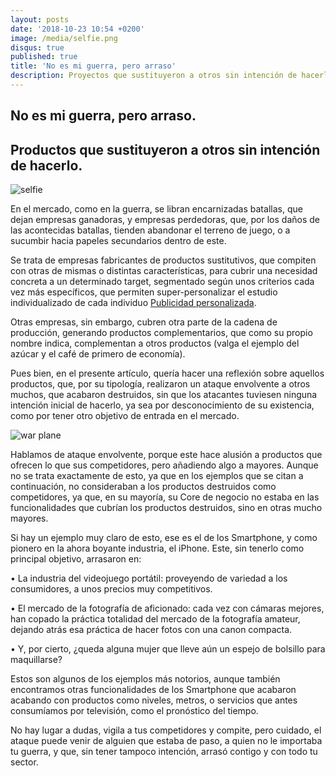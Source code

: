 ```yaml
---
layout: posts
date: '2018-10-23 10:54 +0200'
image: /media/selfie.png
disqus: true
published: true
title: 'No es mi guerra, pero arraso'
description: Proyectos que sustituyeron a otros sin intención de hacerlo
---
```

## No es mi guerra, pero arraso.

## Productos que sustituyeron a otros sin intención de hacerlo.

![selfie]({{site.baseurl}}/media/selfie.png)

En el mercado, como en la guerra, se libran encarnizadas batallas, que dejan empresas ganadoras, y empresas perdedoras, que, por los daños de las acontecidas batallas, tienden abandonar el terreno de juego, o a sucumbir hacia papeles secundarios dentro de este.

Se trata de empresas fabricantes de productos sustitutivos, que compiten con otras de mismas o distintas características, para cubrir una necesidad concreta a un determinado target, segmentado según unos criterios cada vez más específicos, que permiten super-personalizar el estudio individualizado de cada individuo [Publicidad personalizada](http://davidnilo.com/2018/07/30/publicidad-personalizada/ "Publicidad personalizada").

Otras empresas, sin embargo, cubren otra parte de la cadena de producción, generando productos complementarios, que como su propio nombre indica, complementan a otros productos (valga el ejemplo del azúcar y el café de primero de economía).

Pues bien, en el presente artículo, quería hacer una reflexión sobre aquellos productos, que, por su tipología, realizaron un ataque envolvente a otros muchos, que acabaron destruidos, sin que los atacantes tuviesen ninguna intención inicial de hacerlo, ya sea por desconocimiento de su existencia, como por tener otro objetivo de entrada en el mercado.

![war plane]({{site.baseurl}}/media/fdsafds.png)

Hablamos de ataque envolvente, porque este hace alusión a productos que ofrecen lo que sus competidores, pero añadiendo algo a mayores. Aunque no se trata exactamente de esto, ya que en los ejemplos que se citan a continuación, no consideraban a los productos destruidos como competidores, ya que, en su mayoría, su Core de negocio no estaba en las funcionalidades que cubrían los productos destruidos, sino en otras mucho mayores.

Si hay un ejemplo muy claro de esto, ese es el de los Smartphone, y como pionero en la ahora boyante industria, el iPhone. Este, sin tenerlo como principal objetivo, arrasaron en:

•	La industria del videojuego portátil: proveyendo de variedad a los consumidores, a unos precios muy competitivos.

•	El mercado de la fotografía de aficionado: cada vez con cámaras mejores, han copado la práctica totalidad del mercado de la fotografía amateur, dejando atrás esa práctica de hacer fotos con una canon compacta. 

•	Y, por cierto, ¿queda alguna mujer que lleve aún un espejo de bolsillo para maquillarse?

Estos son algunos de los ejemplos más notorios, aunque también encontramos otras funcionalidades de los Smartphone que acabaron acabando con productos como niveles, metros, o servicios que antes consumíamos por televisión, como el pronóstico del tiempo.

No hay lugar a dudas, vigila a tus competidores y compite, pero cuidado, el ataque puede venir de alguien que estaba de paso, a quien no le importaba tu guerra, y que, sin tener tampoco intención, arrasó contigo y con todo tu sector.
